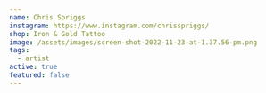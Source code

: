 ```yaml
---
name: Chris Spriggs
instagram: https://www.instagram.com/chrisspriggs/
shop: Iron & Gold Tattoo
image: /assets/images/screen-shot-2022-11-23-at-1.37.56-pm.png
tags:
  - artist
active: true
featured: false
---
```

